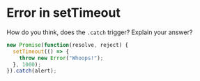 # Error in setTimeout

How do you think, does the `.catch` trigger? Explain your answer?

```js
new Promise(function(resolve, reject) {
  setTimeout(() => {
    throw new Error("Whoops!");
  }, 1000);
}).catch(alert);
```
